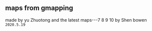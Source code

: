 ## maps from gmapping
made by yu Zhuotong and the latest maps---7 8 9 10 by Shen bowen 
`2020.5.19`
